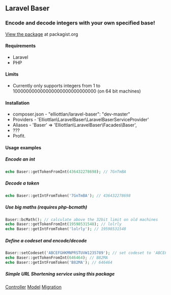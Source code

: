 ## Laravel Baser

### Encode and decode integers with your own specified base!

[View the package](https://packagist.org/packages/elliottlan/laravel-baser) at packagist.org

#### Requirements

 - Laravel
 - PHP

#### Limits

 - Currently only supports integers from 1 to 100000000000000000000000000000 (on 64 bit machines)

#### Installation

 - composer.json - "elliottlan/laravel-baser": "dev-master"
 - Providers - 'Elliottlan\LaravelBaser\LaravelBaserServiceProvider'
 - Aliases - 'Baser' => 'Elliottlan\LaravelBaser\Facades\Baser',
 - ???
 - Profit.

#### Usage examples

##### Encode an int
```php
echo Baser::getTokenFromInt(436432278698); // 7GnTmBA
```

##### Decode a token
```php
echo Baser::getIntFromToken('7GnTmBA'); // 436432278698
```

##### Use big maths (requires php-bcmath)
```php
Baser::bcMath(); // calculate above the 32bit limit on old machines
echo Baser::getTokenFromInt(19598531548); // lolrly
echo Baser::getIntFromToken('lolrly'); // 19598531548
```

##### Define a codeset and encode/decode
```php
Baser::setCodeset('ABCEFGHKMNPRSTUVW1235789'); // set codeset to 'ABCEFGHKMNPRSTUVW1235789'
echo Baser::getTokenFromInt(646464); // B82MA
echo Baser::getIntFromToken('B82MA'); // 646464
```

##### Simple URL Shortening service using this package
[Controller](https://github.com/ElliottLandsborough/Laravel-5-URL-Shorterner/blob/master/app/Http/Controllers/UrlController.php)
[Model](https://github.com/ElliottLandsborough/Laravel-5-URL-Shorterner/blob/master/app/Url.php)
[Migration](https://github.com/ElliottLandsborough/Laravel-5-URL-Shorterner/blob/master/database/migrations/2015_02_13_221304_create_url_table.php)
